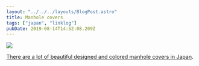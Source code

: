 ```yaml
---
layout: "../../../layouts/BlogPost.astro"
title: Manhole covers
tags: ["japan", "linklog"]
pubDate: 2019-08-14T14:52:08.209Z
---
```


![](/images/notes/manhole-covers.jpg)

[There are a lot of beautiful designed and colored manhole covers in Japan](https://www.flickr.com/photos/28074232@N06/albums/72157612036691185/).
